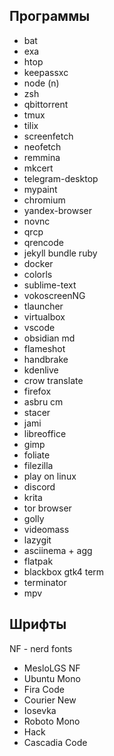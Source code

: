 ## Программы

- bat
- exa
- htop
- keepassxc
- node (n)
- zsh
- qbittorrent
- tmux
- tilix
- screenfetch
- neofetch
- remmina
- mkcert
- telegram-desktop
- mypaint
- chromium
- yandex-browser
- novnc
- qrcp
- qrencode
- jekyll bundle ruby
- docker
- colorls
- sublime-text
- vokoscreenNG
- tlauncher
- virtualbox
- vscode
- obsidian md
- flameshot
- handbrake
- kdenlive
- crow translate
- firefox
- asbru cm
- stacer
- jami
- libreoffice
- gimp
- foliate
- filezilla
- play on linux
- discord
- krita
- tor browser
- golly
- videomass
- lazygit
- asciinema + agg
- flatpak
- blackbox gtk4 term
- terminator
- mpv

## Шрифты

NF - nerd fonts

- MesloLGS NF
- Ubuntu Mono
- Fira Code
- Courier New
- Iosevka
- Roboto Mono
- Hack
- Cascadia Code
